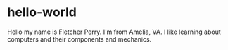 # hello-world
Hello my name is Fletcher Perry.
I'm from Amelia, VA.
I like learning about computers and their components and mechanics.

